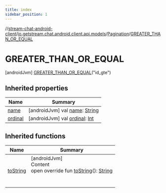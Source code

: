 ```yaml
---
title: index
sidebar_position: 1
---
```

//[stream-chat-android-client](../../../../index.md)/[io.getstream.chat.android.client.api.models](../../index.md)/[Pagination](../index.md)/[GREATER_THAN_OR_EQUAL](index.md)



# GREATER_THAN_OR_EQUAL  
 [androidJvm] [GREATER_THAN_OR_EQUAL](index.md)("id_gte")  
   


## Inherited properties  
  
|  Name |  Summary | 
|---|---|
| <a name="io.getstream.chat.android.client.api.models/Pagination.GREATER_THAN_OR_EQUAL/name/#/PointingToDeclaration/"></a>[name](name.md)| <a name="io.getstream.chat.android.client.api.models/Pagination.GREATER_THAN_OR_EQUAL/name/#/PointingToDeclaration/"></a> [androidJvm] val [name](name.md): [String](https://kotlinlang.org/api/latest/jvm/stdlib/kotlin/-string/index.html)   <br/>|
| <a name="io.getstream.chat.android.client.api.models/Pagination.GREATER_THAN_OR_EQUAL/ordinal/#/PointingToDeclaration/"></a>[ordinal](ordinal.md)| <a name="io.getstream.chat.android.client.api.models/Pagination.GREATER_THAN_OR_EQUAL/ordinal/#/PointingToDeclaration/"></a> [androidJvm] val [ordinal](ordinal.md): [Int](https://kotlinlang.org/api/latest/jvm/stdlib/kotlin/-int/index.html)   <br/>|


## Inherited functions  
  
|  Name |  Summary | 
|---|---|
| <a name="io.getstream.chat.android.client.api.models/Pagination/toString/#/PointingToDeclaration/"></a>[toString](../toString.md)| <a name="io.getstream.chat.android.client.api.models/Pagination/toString/#/PointingToDeclaration/"></a>[androidJvm]  <br/>Content  <br/>open override fun [toString](../toString.md)(): [String](https://kotlinlang.org/api/latest/jvm/stdlib/kotlin/-string/index.html)  <br/><br/><br/>|

